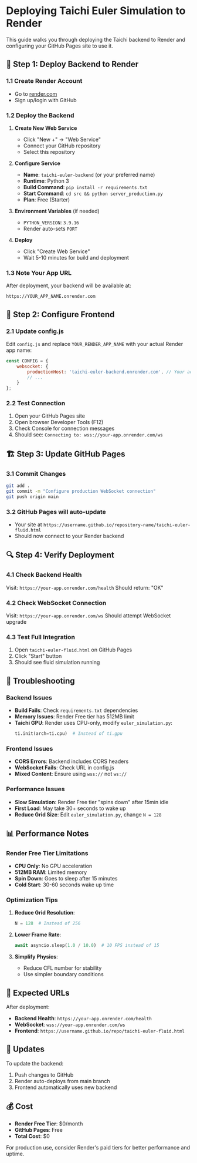 # Deploying Taichi Euler Simulation to Render

This guide walks you through deploying the Taichi backend to Render and configuring your GitHub Pages site to use it.

## 🚀 Step 1: Deploy Backend to Render

### 1.1 Create Render Account
- Go to [render.com](https://render.com)
- Sign up/login with GitHub

### 1.2 Deploy the Backend
1. **Create New Web Service**
   - Click "New +" → "Web Service"
   - Connect your GitHub repository
   - Select this repository

2. **Configure Service**
   - **Name**: `taichi-euler-backend` (or your preferred name)
   - **Runtime**: Python 3
   - **Build Command**: `pip install -r requirements.txt`
   - **Start Command**: `cd src && python server_production.py`
   - **Plan**: Free (Starter)

3. **Environment Variables** (if needed)
   - `PYTHON_VERSION`: `3.9.16`
   - Render auto-sets `PORT`

4. **Deploy**
   - Click "Create Web Service"
   - Wait 5-10 minutes for build and deployment

### 1.3 Note Your App URL
After deployment, your backend will be available at:
```
https://YOUR_APP_NAME.onrender.com
```

## 🔧 Step 2: Configure Frontend

### 2.1 Update config.js
Edit `config.js` and replace `YOUR_RENDER_APP_NAME` with your actual Render app name:

```javascript
const CONFIG = {
    websocket: {
        productionHost: 'taichi-euler-backend.onrender.com', // Your actual URL
        // ...
    }
};
```

### 2.2 Test Connection
1. Open your GitHub Pages site
2. Open browser Developer Tools (F12)
3. Check Console for connection messages
4. Should see: `Connecting to: wss://your-app.onrender.com/ws`

## 🏗️ Step 3: Update GitHub Pages

### 3.1 Commit Changes
```bash
git add .
git commit -m "Configure production WebSocket connection"
git push origin main
```

### 3.2 GitHub Pages will auto-update
- Your site at `https://username.github.io/repository-name/taichi-euler-fluid.html`
- Should now connect to your Render backend

## 🔍 Step 4: Verify Deployment

### 4.1 Check Backend Health
Visit: `https://your-app.onrender.com/health`
Should return: "OK"

### 4.2 Check WebSocket Connection
Visit: `https://your-app.onrender.com/ws`
Should attempt WebSocket upgrade

### 4.3 Test Full Integration
1. Open `taichi-euler-fluid.html` on GitHub Pages
2. Click "Start" button
3. Should see fluid simulation running

## 🐛 Troubleshooting

### Backend Issues
- **Build Fails**: Check `requirements.txt` dependencies
- **Memory Issues**: Render Free tier has 512MB limit
- **Taichi GPU**: Render uses CPU-only, modify `euler_simulation.py`:
  ```python
  ti.init(arch=ti.cpu)  # Instead of ti.gpu
  ```

### Frontend Issues
- **CORS Errors**: Backend includes CORS headers
- **WebSocket Fails**: Check URL in config.js
- **Mixed Content**: Ensure using `wss://` not `ws://`

### Performance Issues
- **Slow Simulation**: Render Free tier "spins down" after 15min idle
- **First Load**: May take 30+ seconds to wake up
- **Reduce Grid Size**: Edit `euler_simulation.py`, change `N = 128`

## 📊 Performance Notes

### Render Free Tier Limitations
- **CPU Only**: No GPU acceleration
- **512MB RAM**: Limited memory
- **Spin Down**: Goes to sleep after 15 minutes
- **Cold Start**: 30-60 seconds wake up time

### Optimization Tips
1. **Reduce Grid Resolution**:
   ```python
   N = 128  # Instead of 256
   ```

2. **Lower Frame Rate**:
   ```python
   await asyncio.sleep(1.0 / 10.0)  # 10 FPS instead of 15
   ```

3. **Simplify Physics**:
   - Reduce CFL number for stability
   - Use simpler boundary conditions

## 🎯 Expected URLs

After deployment:
- **Backend Health**: `https://your-app.onrender.com/health`
- **WebSocket**: `wss://your-app.onrender.com/ws`
- **Frontend**: `https://username.github.io/repo/taichi-euler-fluid.html`

## 🔄 Updates

To update the backend:
1. Push changes to GitHub
2. Render auto-deploys from main branch
3. Frontend automatically uses new backend

## 💰 Cost

- **Render Free Tier**: $0/month
- **GitHub Pages**: Free
- **Total Cost**: $0

For production use, consider Render's paid tiers for better performance and uptime.